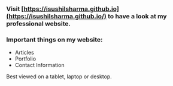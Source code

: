 ### Visit [https://isushilsharma.github.io](https://isushilsharma.github.io/) to have a look at my professional website.

### Important things on my website:

* Articles
* Portfolio
* Contact Information

Best viewed on a tablet, laptop or desktop.

